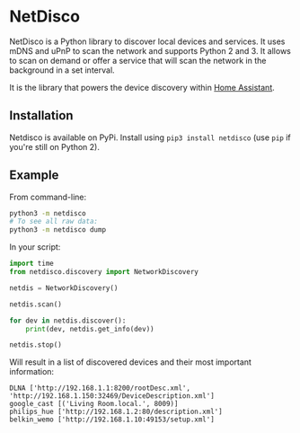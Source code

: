 # NetDisco

NetDisco is a Python library to discover local devices and services. It uses mDNS and uPnP to scan the network and supports Python 2 and 3. It allows to scan on demand or offer a service that will scan the network in the background in a set interval.

It is the library that powers the device discovery within [Home Assistant](https://home-assistant.io/).

## Installation

Netdisco is available on PyPi. Install using `pip3 install netdisco` (use `pip` if you're still on Python 2).

## Example

From command-line:

```bash
python3 -m netdisco
# To see all raw data:
python3 -m netdisco dump
```

In your script:

```python
import time
from netdisco.discovery import NetworkDiscovery

netdis = NetworkDiscovery()

netdis.scan()

for dev in netdis.discover():
    print(dev, netdis.get_info(dev))

netdis.stop()
```

Will result in a list of discovered devices and their most important information:

```
DLNA ['http://192.168.1.1:8200/rootDesc.xml', 'http://192.168.1.150:32469/DeviceDescription.xml']
google_cast [('Living Room.local.', 8009)]
philips_hue ['http://192.168.1.2:80/description.xml']
belkin_wemo ['http://192.168.1.10:49153/setup.xml']
```
